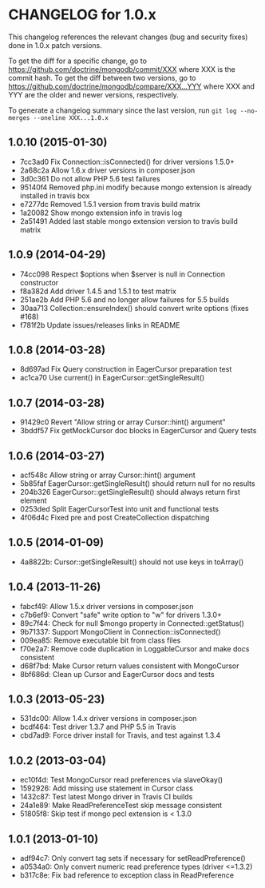 CHANGELOG for 1.0.x
===================

This changelog references the relevant changes (bug and security fixes) done
in 1.0.x patch versions.

To get the diff for a specific change, go to
https://github.com/doctrine/mongodb/commit/XXX where XXX is the commit hash.
To get the diff between two versions, go to
https://github.com/doctrine/mongodb/compare/XXX...YYY where XXX and YYY are
the older and newer versions, respectively.

To generate a changelog summary since the last version, run
`git log --no-merges --oneline XXX...1.0.x`

1.0.10 (2015-01-30)
------------------

 * 7cc3ad0 Fix Connection::isConnected() for driver versions 1.5.0+
 * 2a68c2a Allow 1.6.x driver versions in composer.json
 * 3d0c361 Do not allow PHP 5.6 test failures
 * 95140f4 Removed php.ini modify because mongo extension is already installed in travis box
 * e7277dc Removed 1.5.1 version from travis build matrix
 * 1a20082 Show mongo extension info in travis log
 * 2a51491 Added last stable mongo extension version to travis build matrix

1.0.9 (2014-04-29)
------------------

 * 74cc098 Respect $options when $server is null in Connection constructor
 * f8a382d Add driver 1.4.5 and 1.5.1 to test matrix
 * 251ae2b Add PHP 5.6 and no longer allow failures for 5.5 builds
 * 30aa713 Collection::ensureIndex() should convert write options (fixes #168)
 * f781f2b Update issues/releases links in README

1.0.8 (2014-03-28)
------------------

 * 8d697ad Fix Query construction in EagerCursor preparation test
 * ac1ca70 Use current() in EagerCursor::getSingleResult()

1.0.7 (2014-03-28)
------------------

 * 91429c0 Revert "Allow string or array Cursor::hint() argument"
 * 3bddf57 Fix getMockCursor doc blocks in EagerCursor and Query tests

1.0.6 (2014-03-27)
------------------

 * acf548c Allow string or array Cursor::hint() argument
 * 5b85faf EagerCursor::getSingleResult() should return null for no results
 * 204b326 EagerCursor::getSingleResult() should always return first element
 * 0253ded Split EagerCursorTest into unit and functional tests
 * 4f06d4c Fixed pre and post CreateCollection dispatching

1.0.5 (2014-01-09)
------------------

 * 4a8822b: Cursor::getSingleResult() should not use keys in toArray()

1.0.4 (2013-11-26)
------------------

 * fabcf49: Allow 1.5.x driver versions in composer.json
 * c7b6ef9: Convert "safe" write option to "w" for drivers 1.3.0+
 * 89c7f44: Check for null $mongo property in Connected::getStatus()
 * 9b71337: Support MongoClient in Connection::isConnected()
 * 009ea85: Remove executable bit from class files
 * f70e2a7: Remove code duplication in LoggableCursor and make docs consistent
 * d68f7bd: Make Cursor return values consistent with MongoCursor
 * 8bf686d: Clean up Cursor and EagerCursor docs and tests

1.0.3 (2013-05-23)
------------------

 * 531dc00: Allow 1.4.x driver versions in composer.json
 * bcdf464: Test driver 1.3.7 and PHP 5.5 in Travis
 * cbd7ad9: Force driver install for Travis, and test against 1.3.4

1.0.2 (2013-03-04)
------------------

 * ec10f4d: Test MongoCursor read preferences via slaveOkay()
 * 1592926: Add missing use statement in Cursor class
 * 1432c87: Test latest Mongo driver in Travis CI builds
 * 24a1e89: Make ReadPreferenceTest skip message consistent </ocd>
 * 51805f8: Skip test if mongo pecl extension is < 1.3.0

1.0.1 (2013-01-10)
------------------

 * adf94c7: Only convert tag sets if necessary for setReadPreference()
 * a0534a0: Only convert numeric read preference types (driver <=1.3.2)
 * b317c8e: Fix bad reference to exception class in ReadPreference

